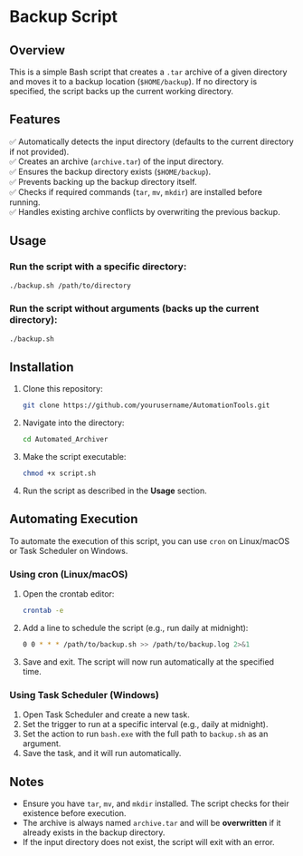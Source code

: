 
# Backup Script

## Overview
This is a simple Bash script that creates a `.tar` archive of a given directory and moves it to a backup location (`$HOME/backup`). If no directory is specified, the script backs up the current working directory.

## Features
✅ Automatically detects the input directory (defaults to the current directory if not provided).  
✅ Creates an archive (`archive.tar`) of the input directory.  
✅ Ensures the backup directory exists (`$HOME/backup`).  
✅ Prevents backing up the backup directory itself.  
✅ Checks if required commands (`tar`, `mv`, `mkdir`) are installed before running.  
✅ Handles existing archive conflicts by overwriting the previous backup.  

## Usage
### **Run the script with a specific directory:**
```bash
./backup.sh /path/to/directory
```

### **Run the script without arguments (backs up the current directory):**
```bash
./backup.sh
```

## Installation
1. Clone this repository:
   ```bash
   git clone https://github.com/yourusername/AutomationTools.git
   ```
2. Navigate into the directory:
   ```bash
   cd Automated_Archiver
   ```
3. Make the script executable:
   ```bash
   chmod +x script.sh
   ```
4. Run the script as described in the **Usage** section.

## Automating Execution
To automate the execution of this script, you can use `cron` on Linux/macOS or Task Scheduler on Windows.

### **Using cron (Linux/macOS)**
1. Open the crontab editor:
   ```bash
   crontab -e
   ```
2. Add a line to schedule the script (e.g., run daily at midnight):
   ```bash
   0 0 * * * /path/to/backup.sh >> /path/to/backup.log 2>&1
   ```
3. Save and exit. The script will now run automatically at the specified time.

### **Using Task Scheduler (Windows)**
1. Open Task Scheduler and create a new task.
2. Set the trigger to run at a specific interval (e.g., daily at midnight).
3. Set the action to run `bash.exe` with the full path to `backup.sh` as an argument.
4. Save the task, and it will run automatically.

## Notes
- Ensure you have `tar`, `mv`, and `mkdir` installed. The script checks for their existence before execution.  
- The archive is always named `archive.tar` and will be **overwritten** if it already exists in the backup directory.  
- If the input directory does not exist, the script will exit with an error.  
